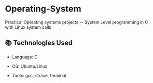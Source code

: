 # Operating-System
Practical Operating systems projects -- System Level programming in C with Linux system calls

## 📚 Technologies Used
- Language: C

- OS: Ubuntu/Linux

- Tools: gcc, strace, terminal
